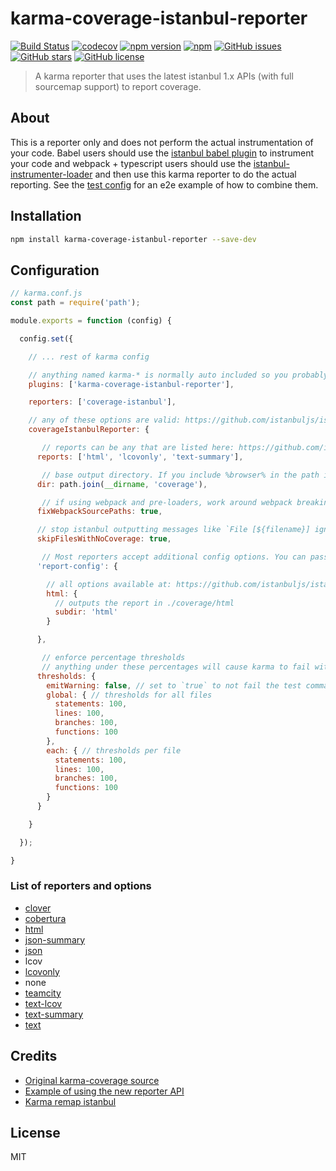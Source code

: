 # karma-coverage-istanbul-reporter
[![Build Status](https://travis-ci.org/mattlewis92/karma-coverage-istanbul-reporter.svg?branch=master)](https://travis-ci.org/mattlewis92/karma-coverage-istanbul-reporter)
[![codecov](https://codecov.io/gh/mattlewis92/karma-coverage-istanbul-reporter/branch/master/graph/badge.svg)](https://codecov.io/gh/mattlewis92/karma-coverage-istanbul-reporter)
[![npm version](https://badge.fury.io/js/karma-coverage-istanbul-reporter.svg)](http://badge.fury.io/js/karma-coverage-istanbul-reporter)
[![npm](https://img.shields.io/npm/dm/karma-coverage-istanbul-reporter.svg)](http://badge.fury.io/js/karma-coverage-istanbul-reporter)
[![GitHub issues](https://img.shields.io/github/issues/mattlewis92/karma-coverage-istanbul-reporter.svg)](https://github.com/mattlewis92/karma-coverage-istanbul-reporter/issues)
[![GitHub stars](https://img.shields.io/github/stars/mattlewis92/karma-coverage-istanbul-reporter.svg)](https://github.com/mattlewis92/karma-coverage-istanbul-reporter/stargazers)
[![GitHub license](https://img.shields.io/badge/license-MIT-blue.svg)](https://raw.githubusercontent.com/mattlewis92/karma-coverage-istanbul-reporter/master/LICENSE)

> A karma reporter that uses the latest istanbul 1.x APIs (with full sourcemap support) to report coverage.

## About
This is a reporter only and does not perform the actual instrumentation of your code. Babel users should use the [istanbul babel plugin](https://github.com/istanbuljs/babel-plugin-istanbul) to instrument your code and webpack + typescript users should use the [istanbul-instrumenter-loader](https://github.com/deepsweet/istanbul-instrumenter-loader) and then use this karma reporter to do the actual reporting. See the [test config](https://github.com/mattlewis92/karma-coverage-istanbul-reporter/blob/master/test/karma.conf.js) for an e2e example of how to combine them.

## Installation

```bash
npm install karma-coverage-istanbul-reporter --save-dev
```

## Configuration

```js
// karma.conf.js
const path = require('path');

module.exports = function (config) {

  config.set({

    // ... rest of karma config

    // anything named karma-* is normally auto included so you probably dont need this
    plugins: ['karma-coverage-istanbul-reporter'],

    reporters: ['coverage-istanbul'],

    // any of these options are valid: https://github.com/istanbuljs/istanbul-api/blob/47b7803fbf7ca2fb4e4a15f3813a8884891ba272/lib/config.js#L33-L38
    coverageIstanbulReporter: {

       // reports can be any that are listed here: https://github.com/istanbuljs/istanbul-reports/tree/590e6b0089f67b723a1fdf57bc7ccc080ff189d7/lib
      reports: ['html', 'lcovonly', 'text-summary'],

       // base output directory. If you include %browser% in the path it will be replaced with the karma browser name
      dir: path.join(__dirname, 'coverage'),

       // if using webpack and pre-loaders, work around webpack breaking the source path
      fixWebpackSourcePaths: true,

      // stop istanbul outputting messages like `File [${filename}] ignored, nothing could be mapped`
      skipFilesWithNoCoverage: true,

       // Most reporters accept additional config options. You can pass these through the `report-config` option
      'report-config': {

        // all options available at: https://github.com/istanbuljs/istanbul-reports/blob/590e6b0089f67b723a1fdf57bc7ccc080ff189d7/lib/html/index.js#L135-L137
        html: {
          // outputs the report in ./coverage/html
          subdir: 'html'
        }

      },

       // enforce percentage thresholds
       // anything under these percentages will cause karma to fail with an exit code of 1 if not running in watch mode
      thresholds: {
        emitWarning: false, // set to `true` to not fail the test command when thresholds are not met
        global: { // thresholds for all files
          statements: 100,
          lines: 100,
          branches: 100,
          functions: 100
        },
        each: { // thresholds per file
          statements: 100,
          lines: 100,
          branches: 100,
          functions: 100
        }
      }

    }

  });

}
```

### List of reporters and options
* [clover](https://github.com/istanbuljs/istanbul-reports/blob/590e6b0089f67b723a1fdf57bc7ccc080ff189d7/lib/clover/index.js#L9)
* [cobertura](https://github.com/istanbuljs/istanbul-reports/blob/590e6b0089f67b723a1fdf57bc7ccc080ff189d7/lib/cobertura/index.js#L9-L10)
* [html](https://github.com/istanbuljs/istanbul-reports/blob/590e6b0089f67b723a1fdf57bc7ccc080ff189d7/lib/html/index.js#L135-L137)
* [json-summary](https://github.com/istanbuljs/istanbul-reports/blob/590e6b0089f67b723a1fdf57bc7ccc080ff189d7/lib/json-summary/index.js#L8)
* [json](https://github.com/istanbuljs/istanbul-reports/blob/590e6b0089f67b723a1fdf57bc7ccc080ff189d7/lib/json/index.js#L8)
* lcov
* [lcovonly](https://github.com/istanbuljs/istanbul-reports/blob/590e6b0089f67b723a1fdf57bc7ccc080ff189d7/lib/lcovonly/index.js#L8)
* none
* [teamcity](https://github.com/istanbuljs/istanbul-reports/blob/590e6b0089f67b723a1fdf57bc7ccc080ff189d7/lib/teamcity/index.js#L9-L10)
* [text-lcov](https://github.com/istanbuljs/istanbul-reports/blob/590e6b0089f67b723a1fdf57bc7ccc080ff189d7/lib/text-lcov/index.js#L9)
* [text-summary](https://github.com/istanbuljs/istanbul-reports/blob/590e6b0089f67b723a1fdf57bc7ccc080ff189d7/lib/text-summary/index.js#L9)
* [text](https://github.com/istanbuljs/istanbul-reports/blob/590e6b0089f67b723a1fdf57bc7ccc080ff189d7/lib/text/index.js#L141-L142)

## Credits
* [Original karma-coverage source](https://github.com/karma-runner/karma-coverage/blob/master/lib/reporter.js)
* [Example of using the new reporter API](https://github.com/facebook/jest/blob/master/scripts/mapCoverage.js)
* [Karma remap istanbul](https://github.com/marcules/karma-remap-istanbul)

## License
MIT
